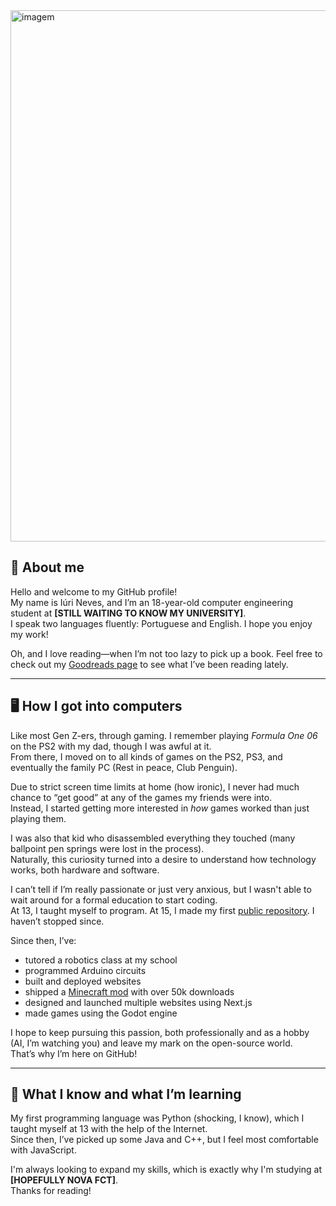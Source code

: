 <img width="2800" height="850" alt="imagem" src="https://github.com/user-attachments/assets/10f0e387-c996-419e-991b-7849f9d15c28" />

## 👤 About me  
Hello and welcome to my GitHub profile!  
My name is Iúri Neves, and I’m an 18-year-old computer engineering student at **[STILL WAITING TO KNOW MY UNIVERSITY]**.  
I speak two languages fluently: Portuguese and English. I hope you enjoy my work!

Oh, and I love reading—when I’m not too lazy to pick up a book. Feel free to check out my [Goodreads page](https://www.goodreads.com/iuriineves) to see what I’ve been reading lately.

---

## 🖥️ How I got into computers  

Like most Gen Z-ers, through gaming. I remember playing *Formula One 06* on the PS2 with my dad, though I was awful at it.  
From there, I moved on to all kinds of games on the PS2, PS3, and eventually the family PC (Rest in peace, Club Penguin).

Due to strict screen time limits at home (how ironic), I never had much chance to “get good” at any of the games my friends were into.  
Instead, I started getting more interested in *how* games worked than just playing them.

I was also that kid who disassembled everything they touched (many ballpoint pen springs were lost in the process).  
Naturally, this curiosity turned into a desire to understand how technology works, both hardware and software.

I can’t tell if I’m really passionate or just very anxious, but I wasn't able to wait around for a formal education to start coding.  
At 13, I taught myself to program. At 15, I made my first [public repository](https://github.com/iuriineves/NIL). I haven’t stopped since.

Since then, I’ve:
- tutored a robotics class at my school  
- programmed Arduino circuits  
- built and deployed websites  
- shipped a [Minecraft mod](https://github.com/iuriineves/sn0wfrogs-capybaras) with over 50k downloads  
- designed and launched multiple websites using Next.js  
- made games using the Godot engine  

I hope to keep pursuing this passion, both professionally and as a hobby (AI, I’m watching you) and leave my mark on the open-source world.  
That’s why I’m here on GitHub!

---

## 📒 What I know and what I’m learning  

My first programming language was Python (shocking, I know), which I taught myself at 13 with the help of the Internet.  
Since then, I’ve picked up some Java and C++, but I feel most comfortable with JavaScript.  

I'm always looking to expand my skills, which is exactly why I'm studying at **[HOPEFULLY NOVA FCT]**.  
Thanks for reading!
